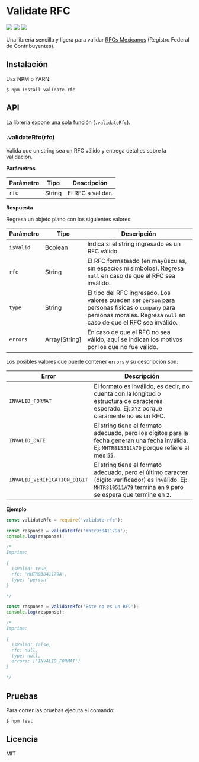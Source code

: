 # Validate RFC

![](https://img.shields.io/badge/build-passing-green?style=flat)
![](https://img.shields.io/npm/dm/validate-rfc)
![](https://img.shields.io/github/license/manuelmhtr/validate-rfc?color=blue)

Una librería sencilla y ligera para validar [RFCs Mexicanos](https://es.wikipedia.org/wiki/Registro_Federal_de_Contribuyentes) (Registro Federal de Contribuyentes).


## Instalación

Usa NPM o YARN:

```shell
$ npm install validate-rfc
```


## API


La librería expone una sola función (`.validateRfc`).


### .validateRfc(rfc)


Valida que un string sea un RFC válido y entrega detalles sobre la validación.


**Parámetros**

| Parámetro | Tipo | Descripción |
| --------- | ---- | ----------- |
|`rfc`|String|El RFC a validar.|


**Respuesta**

Regresa un objeto plano con los siguientes valores:


| Parámetro | Tipo | Descripción |
| --------- | ---- | ----------- |
|`isValid`|Boolean|Indica si el string ingresado es un RFC válido.|
|`rfc`|String|El RFC formateado (en mayúsculas, sin espacios ni simbolos). Regresa `null` en caso de que el RFC sea inválido.|
|`type`|String|El tipo del RFC ingresado. Los valores pueden ser `person` para personas físicas o `company` para personas morales. Regresa `null` en caso de que el RFC sea inválido.|
|`errors`|Array[String]|En caso de que el RFC no sea válido, aquí se indican los motivos por los que no fue válido.|


Los posibles valores que puede contener `errors` y su descripción son:

| Error | Descripción |
| ----- | ----------- |
|`INVALID_FORMAT`|El formato es inválido, es decir, no cuenta con la longitud o estructura de caracteres esperado. Ej: `XYZ` porque claramente no es un RFC. |
|`INVALID_DATE`|El string tiene el formato adecuado, pero los dígitos para la fecha generan una fecha inválida. Ej: `MHTR815511A70` porque refiere al mes `55`.|
|`INVALID_VERIFICATION_DIGIT`|El string tiene el formato adecuado, pero el último caracter (dígito verificador) es inválido. Ej: `MHTR810511A79` termina en `9` pero se espera que termine en `2`.|


**Ejemplo**

```js
const validateRfc = require('validate-rfc');

const response = validateRfc('mhtr93041179a');
console.log(response);

/*
Imprime:

{
  isValid: true,
  rfc: 'MHTR93041179A',
  type: 'person'
}

*/

const response = validateRfc('Este no es un RFC');
console.log(response);

/*
Imprime:

{
  isValid: false,
  rfc: null,
  type: null,
  errors: ['INVALID_FORMAT']
}

*/
```


## Pruebas

Para correr las pruebas ejecuta el comando:

```shell
$ npm test
```


## Licencia

MIT
